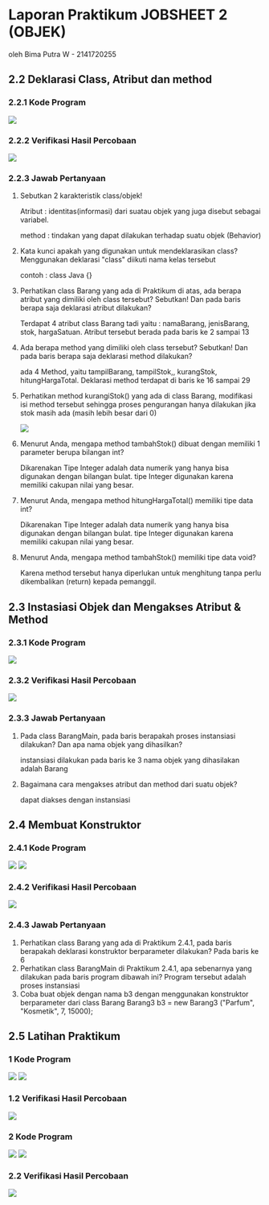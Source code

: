 # Laporan Praktikum JOBSHEET 2 (OBJEK)

oleh Bima Putra W - 2141720255

## 2.2 Deklarasi Class, Atribut dan method

### 2.2.1 Kode Program

<img src = "pro1.png">

### 2.2.2 Verifikasi Hasil Percobaan

<img src = "hls1.png">

### 2.2.3 Jawab Pertanyaan

1. Sebutkan 2 karakteristik class/objek!
    
    Atribut : identitas(informasi) dari suatau objek yang juga disebut sebagai variabel.
    
    method  : tindakan yang dapat dilakukan terhadap suatu objek (Behavior)
2. Kata kunci apakah yang digunakan untuk mendeklarasikan class?
    Menggunakan deklarasi "class" diikuti nama kelas tersebut
    
    contoh  : class Java {}
3. Perhatikan class Barang yang ada di Praktikum di atas, ada berapa atribut yang dimiliki oleh class 
tersebut? Sebutkan! Dan pada baris berapa saja deklarasi atribut dilakukan?
    
    Terdapat 4 atribut class Barang tadi
    yaitu   : namaBarang, jenisBarang, stok, hargaSatuan.
              Atribut tersebut berada pada baris ke 2 sampai 13
4. Ada berapa method yang dimiliki oleh class tersebut? Sebutkan! Dan pada baris berapa saja 
deklarasi method dilakukan?
    
    ada 4 Method, yaitu tampilBarang, tampilStok,, kurangStok, hitungHargaTotal.
    Deklarasi method terdapat di baris ke 16 sampai 29
5. Perhatikan method kurangiStok() yang ada di class Barang, modifikasi isi method tersebut 
sehingga proses pengurangan hanya dilakukan jika stok masih ada (masih lebih besar dari 0)

    <img src = "mdf1.png">
6. Menurut Anda, mengapa method tambahStok() dibuat dengan memiliki 1 parameter berupa 
bilangan int?
    
    Dikarenakan Tipe Integer adalah data numerik yang hanya bisa digunakan dengan bilangan bulat.
    tipe Integer digunakan karena memiliki cakupan nilai yang besar.
7. Menurut Anda, mengapa method hitungHargaTotal() memiliki tipe data int?
    
    Dikarenakan Tipe Integer adalah data numerik yang hanya bisa digunakan dengan bilangan bulat.
    tipe Integer digunakan karena memiliki cakupan nilai yang besar.
8. Menurut Anda, mengapa method tambahStok() memiliki tipe data void?
    
    Karena method tersebut hanya diperlukan untuk menghitung tanpa perlu dikembalikan (return)
    kepada pemanggil.
## 2.3 Instasiasi Objek dan Mengakses Atribut & Method

### 2.3.1 Kode Program

<img src = "pro2.png">

### 2.3.2 Verifikasi Hasil Percobaan

<img src = "hsl2.png">

### 2.3.3 Jawab Pertanyaan

1. Pada class BarangMain, pada baris berapakah proses instansiasi dilakukan? Dan apa nama objek 
yang dihasilkan?
    
    instansiasi dilakukan pada baris ke 3
    nama objek yang dihasilakan adalah Barang
2. Bagaimana cara mengakses atribut dan method dari suatu objek?
    
    dapat diakses dengan instansiasi

## 2.4 Membuat Konstruktor

### 2.4.1 Kode Program

<img src = "pro3.png">
<img src = "pro31.png">

### 2.4.2 Verifikasi Hasil Percobaan

<img src = "hsl3.png">

### 2.4.3 Jawab Pertanyaan

1. Perhatikan class Barang yang ada di Praktikum 2.4.1, pada baris berapakah deklarasi 
konstruktor berparameter dilakukan?
    Pada baris ke 6
2. Perhatikan class BarangMain di Praktikum 2.4.1, apa sebenarnya yang dilakukan pada baris 
program dibawah ini?
    Program tersebut adalah proses instansiasi
3. Coba buat objek dengan nama b3 dengan menggunakan konstruktor berparameter dari class 
Barang
    Barang3 b3 = new Barang3 ("Parfum", "Kosmetik", 7, 15000);

## 2.5 Latihan Praktikum

### 1 Kode Program

<img src = "laprak1.png">
<img src = "laprak12.png">

### 1.2 Verifikasi Hasil Percobaan

<img src = "hslprak1.png">

### 2 Kode Program

<img src = "laprak2.png">
<img src = "laprak21.png">

### 2.2 Verifikasi Hasil Percobaan

<img src = "hslprak2.png">